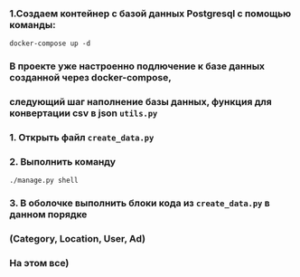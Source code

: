 ### 1.Создаем контейнер с базой данных Postgresql с помощью команды:
```shell
docker-compose up -d 
```
### В проекте уже настроенно подлючение к базе данных созданной через docker-compose,
### следующий шаг наполнение базы данных, функция для конвертации csv в json `utils.py`

### 1. Открыть файл `create_data.py`
### 2. Выполнить команду
```shell
./manage.py shell
```
### 3. В оболочке выполнить блоки кода из `create_data.py` в данном порядке 
### (Category, Location, User, Ad)
### На этом все)
